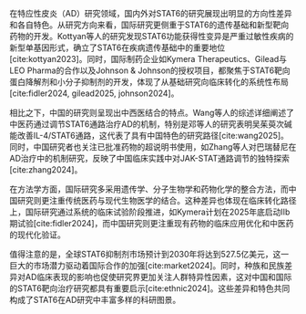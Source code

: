 在特应性皮炎（AD）研究领域，国内外对STAT6的研究展现出明显的方向性差异和各自特色。从研究方向来看，国际研究更侧重于STAT6的遗传基础和新型靶向药物的开发。Kottyan等人的研究发现STAT6功能获得性变异是严重过敏性疾病的新型单基因形式，确立了STAT6在疾病遗传基础中的重要地位[cite:kottyan2023]。同时，国际制药企业如Kymera Therapeutics、Gilead与LEO Pharma的合作以及Johnson & Johnson的授权项目，都聚焦于STAT6靶向蛋白降解剂和小分子抑制剂的开发，体现了从基础研究向临床转化的系统性布局[cite:fidler2024, gilead2025, johnson2024]。

相比之下，中国的研究则呈现出中西医结合的特点。Wang等人的综述详细阐述了中医药通过调节STAT6通路治疗AD的机制，特别是邓等人的研究表明吴茱萸次碱能改善IL-4/STAT6通路，这代表了具有中国特色的研究路径[cite:wang2025]。同时，中国研究者也关注已批准药物的超说明书使用，如Zhang等人对巴瑞替尼在AD治疗中的机制研究，反映了中国临床实践中对JAK-STAT通路调节的独特探索[cite:zhang2024]。

在方法学方面，国际研究多采用遗传学、分子生物学和药物化学的整合方法，而中国研究则更注重传统医药与现代生物医学的结合。这种差异也体现在临床转化路径上，国际研究通过系统的临床试验阶段推进，如Kymera计划在2025年底启动IIb期试验[cite:fidler2024]，而中国研究则更注重现有药物的临床应用优化和中医药的现代化验证。

值得注意的是，全球STAT6抑制剂市场预计到2030年将达到527.5亿美元，这一巨大的市场潜力驱动着国际合作的加强[cite:market2024]。同时，种族和民族差异对AD临床表现的影响也促使研究界更加关注人群特异性因素，这对中国和国际的STAT6靶向治疗研究都具有重要启示[cite:ethnic2024]。这些差异和特色共同构成了STAT6在AD研究中丰富多样的科研图景。